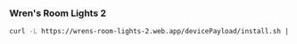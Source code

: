### Wren's Room Lights 2

```bash
curl -L https://wrens-room-lights-2.web.app/devicePayload/install.sh | bash installDevice.sh
```